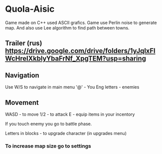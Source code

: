 # Quola-Aisic
Game made on C++ used ASCII grafics. Game use Perlin noise to generate map. And also use Lee algorithm to find path between towns.

## Trailer (rus) https://drive.google.com/drive/folders/1yJqIxFIWcHreIXkblyYbaFrNf_XpgTEM?usp=sharing

## Navigation
  Use W/S to navigate in main menu
  '@' - You
  Eng letters - enemies

## Movement
  WASD - to move
  1/2 - to attack
  E - equip items in your incentory
  
  If you touch enemy you go to battle phase.
  
  Letters in blocks - to upgrade character (in upgrades menu)
  
### To increase map size go to settings

